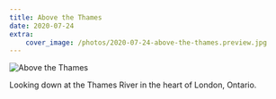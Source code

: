 ```yaml
---
title: Above the Thames
date: 2020-07-24
extra:
    cover_image: /photos/2020-07-24-above-the-thames.preview.jpg
---
```


![Above the Thames](/photos/2020-07-24-above-the-thames.jpg)

Looking down at the Thames River in the heart of London, Ontario.
